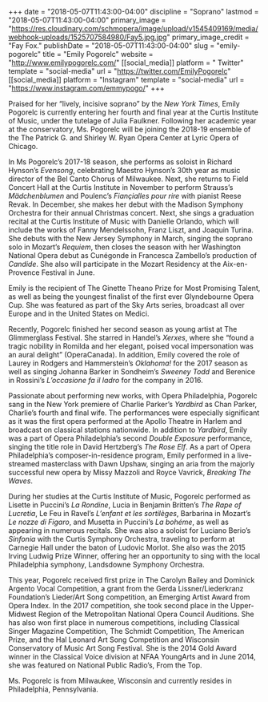 +++
date = "2018-05-07T11:43:00-04:00"
discipline = "Soprano"
lastmod = "2018-05-07T11:43:00-04:00"
primary_image = "https://res.cloudinary.com/schmopera/image/upload/v1545409169/media/webhook-uploads/1525707584980/Fay5.jpg.jpg"
primary_image_credit = "Fay Fox."
publishDate = "2018-05-07T11:43:00-04:00"
slug = "emily-pogorelc"
title = "Emily Pogorelc"
website = "http://www.emilypogorelc.com/"
[[social_media]]
platform = " Twitter"
template = "social-media"
url = "https://twitter.com/EmilyPogorelc"
[[social_media]]
platform = "Instagram"
template = "social-media"
url = "https://www.instagram.com/emmypogo/"
+++

Praised for her “lively, incisive soprano” by the *New York Times*, Emily Pogorelc is currently entering her fourth and final year at the Curtis Institute of Music, under the tutelage of Julia Faulkner. Following her academic year at the conservatory, Ms. Pogorelc will be joining the 2018-19 ensemble of the The Patrick G. and Shirley W. Ryan Opera Center at Lyric Opera of Chicago.

In Ms Pogorelc’s 2017-18 season, she performs as soloist in Richard Hynson’s *Evensong*, celebrating Maestro Hynson’s 30th year as music director of the Bel Canto Chorus of Milwaukee. Next, she returns to Field Concert Hall at the Curtis Institute in November to perform Strauss’s *Mädchenblumen* and Poulenc’s *Fiançialles pour rire* with pianist Reese Revak. In December, she makes her debut with the Madison Symphony Orchestra for their annual Christmas concert. Next, she sings a graduation recital at the Curtis Institute of Music with Danielle Orlando, which will include the works of Fanny Mendelssohn, Franz Liszt, and Joaquin Turina. She debuts with the New Jersey Symphony in March, singing the soprano solo in Mozart’s *Requiem*, then closes the season with her Washington National Opera debut as Cunégonde in Francesca Zambello’s production of *Candide*. She also will participate in the Mozart Residency at the Aix-en-Provence Festival in June.

Emily is the recipient of The Ginette Theano Prize for Most Promising Talent, as well as being the youngest finalist of the first ever Glyndebourne Opera Cup. She was featured as part of the Sky Arts series, broadcast all over Europe and in the United States on Medici.

Recently, Pogorelc finished her second season as young artist at The Glimmerglass Festival. She starred in Handel’s *Xerxes*, where she “found a tragic nobility in Romilda and her elegant, poised vocal impersonation was an aural delight” (OperaCanada). In addition, Emily covered the role of Laurey in Rodgers and Hammerstein’s *Oklahoma!* for the 2017 season as well as singing Johanna Barker in Sondheim’s *Sweeney Todd* and Berenice in Rossini’s *L’occasione fa il ladro* for the company in 2016.

Passionate about performing new works, with Opera Philadelphia, Pogorelc sang in the New York premiere of Charlie Parker’s *Yardbird* as Chan Parker, Charlie’s fourth and final wife. The performances were especially significant as it was the first opera performed at the Apollo Theatre in Harlem and broadcast on classical stations nationwide. In addition to *Yardbird*, Emily was a part of Opera Philadelphia’s second *Double Exposure* performance, singing the title role in David Hertzberg’s *The Rose Elf*. As a part of Opera Philadelphia’s composer-in-residence program, Emily performed in a live-streamed masterclass with Dawn Upshaw, singing an aria from the majorly successful new opera by Missy Mazzoli and Royce Vavrick, *Breaking The Waves*.

During her studies at the Curtis Institute of Music, Pogorelc performed as Lisette in Puccini’s *La Rondine*, Lucia in Benjamin Britten’s *The Rape of Lucretia*, Le Feu in Ravel’s *L’enfant et les sortilèges*, Barbarina in Mozart’s *Le nozze di Figaro*, and Musetta in Puccini’s *La bohéme*, as well as appearing in numerous recitals. She was also a soloist for Luciano Berio’s *Sinfonia* with the Curtis Symphony Orchestra, traveling to perform at Carnegie Hall under the baton of Ludovic Morlot. She also was the 2015 Irving Ludwig Prize Winner, offering her an opportunity to sing with the local Philadelphia symphony, Landsdowne Symphony Orchestra.

This year, Pogorelc received first prize in The Carolyn Bailey and Dominick Argento Vocal Competition, a grant from the Gerda Lissner/Liederkranz Foundation’s Lieder/Art Song competition, an Emerging Artist Award from Opera Index. In the 2017 competition, she took second place in the Upper-Midwest Region of the Metropolitan National Opera Council Auditions. She has also won first place in numerous competitions, including Classical Singer Magazine Competition, The Schmidt Competition, The American Prize, and the Hal Leonard Art Song Competition and Wisconsin Conservatory of Music Art Song Festival. She is the 2014 Gold Award winner in the Classical Voice division at NFAA YoungArts and in June 2014, she was featured on National Public Radio’s, From the Top.

Ms. Pogorelc is from Milwaukee, Wisconsin and currently resides in Philadelphia, Pennsylvania.
